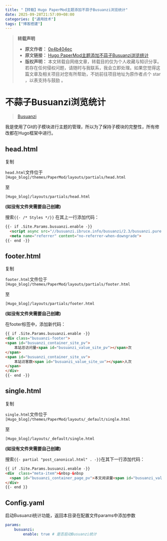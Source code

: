 ```yaml
---
title: "【转载】Hugo PaperMod主题添加不蒜子Busuanzi浏览统计"
date: 2025-09-28T21:57:09+08:00
categories: ["通用技术"]
tags: ["博客搭建"]
---
```


> **转载声明**
>
> - **原文作者：** [0x4b404ec](https://github.com/0x4b404ec)
> - **原文链接：** [Hugo PaperMod主题添加不蒜子Busuanzi浏览统计](https://0x4b404ec.github.io/posts/hugo-papermod%E4%B8%BB%E9%A2%98%E6%B7%BB%E5%8A%A0%E4%B8%8D%E8%92%9C%E5%AD%90busuanzi%E6%B5%8F%E8%A7%88%E7%BB%9F%E8%AE%A1/)
> - **版权声明：** 本文转载自网络文章，转载目的仅为个人收藏与知识分享。若存在任何侵权问题，请随时与我联系，我会立即处理。如果您觉得这篇文章及相关项目对您有所帮助，不妨前往项目地址为原作者点个 star ，以表支持与鼓励 。

# 不蒜子Busuanzi浏览统计

> [Busuanzi](https://busuanzi.ibruce.info/)

我是使用了Git的子模块进行主题的管理，所以为了保持子模块的完整性，所有修改都在Hugo框架中进行。

## head.html

复制

`head.html`文件位于`[Hugo_blog]/themes/PaperMod/layouts/partials/head.html` 

至

`[Hugo_blog]/layouts/partials/head.html`

**(如没有文件夹需要自己创建)**

搜索`{{- /* Styles */}}` 在其上一行添加代码：

```html
{{- if .Site.Params.busuanzi.enable -}}
  <script async src="//busuanzi.ibruce.info/busuanzi/2.3/busuanzi.pure.mini.js"></script>
  <meta name="referrer" content="no-referrer-when-downgrade">
{{- end -}}
```



## footer.html

复制

`footer.html`文件位于`[Hugo_blog]/themes/PaperMod/layouts/partials/footer.html` 

至

`[Hugo_blog]/layouts/partials/footer.html`

**(如没有文件夹需要自己创建)**

在footer标签中，添加新代码：

```html
{{ if .Site.Params.busuanzi.enable -}}
<div class="busuanzi-footer">
<span id="busuanzi_container_site_pv">
    本站总访问量<span id="busuanzi_value_site_pv"></span>次
</span>
<span id="busuanzi_container_site_uv">
    本站访客数<span id="busuanzi_value_site_uv"></span>人次
</span>
</div>
{{- end -}}
```



## single.html

复制

`single.html`文件位于`[Hugo_blog]/themes/PaperMod/layouts/_default/single.html` 

至

`[Hugo_blog]/layouts/_default/single.html`

**(如没有文件夹需要自己创建)**

搜索`{{- partial "post_canonical.html" . -}}`在其下一行添加代码：

```html
{{ if .Site.Params.busuanzi.enable -}}
<div  class="meta-item">&nbsp·&nbsp
  <span id="busuanzi_container_page_pv">本文阅读量<span id="busuanzi_value_page_pv"></span>次</span>
</div>
{{- end }}
```



## Config.yaml

启动Busuanzi统计功能，返回本目录在配置文件params中添加参数

```yaml
params:  
    busuanzi:
        enable: true # 是否启动Busuanzi统计
```